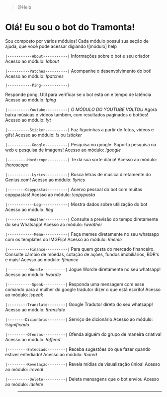 > @Help

# Olá! Eu sou o bot do Tramonta!

Sou composto por vários módulos! Cada módulo possui sua seção de ajuda, que você pode acessar digiando ![módulo] help
<br>

`|-----------About-----------|`
Informações sobre o bot e seu criador
Acesso ao módulo: _*!about*_
<br>

`|----------Patches----------|`
Acompanhe o desenvolvimento do bot!
Acesso ao módulo: _*!patches*_
<br>

`|-----------Ping------------|`

Responde pong. Util para verificar se o bot está on e tempo de latência
Acesso ao módulo: _*!ping*_
<br>

`|----------Youtube----------|`
_*O MÓDULO DO YOUTUBE VOLTOU*_
Agora baixa músicas e vídeos também, com resultados paginados e botões!
Acesso ao módulo: _*!yt*_
<br>

`|----------Sticker----------|`
Faz figurinhas a partir de fotos, videos e gifs!
Acesso ao módulo: _*!s*_ ou _*!sticker*_
<br>

`|-----------Google----------|`
Pesquisa no google. Suporta pesquisa na web e pesquisa de imagens!
Acesso ao módulo: _*!google*_
<br>

`|---------Horóscopo---------|`
Te dá sua sorte diária!
Acesso ao módulo: _*!horoscopo*_
<br>

`|-----------Lyrics----------|`
Busca letras de música diretamente do Genius.com!
Acesso ao módulo: _*!lyrics*_
<br>

`|--------Copypastas---------|`
Acervo pessoal do bot com muitas copypastas!
Acesso ao módulo: _*!copypasta*_
<br>

`|------------Log------------|`
Mostra dados sobre utilização do bot
Acesso ao módulo: _*!log*_
<br>

`|----------Weather----------|`
Consulte a previsão do tempo diretamente do seu Whatsapp!
Acesso ao módulo: _*!weather*_
<br>

`|------------Meme-----------|`
Faça memes diretamente no seu whatsapp com os templates do IMGFlip!
Acesso ao módulo: _*!meme*_
<br>

`|----------Finance----------|`
Para quem gosta do mercado financeiro. Consulte câmbio de moedas,
cotação de ações, fundos imobiliários, BDR's e mais!
Acesso ao módulo: _*!finance*_
<br>

`|----------Wordle----------|`
Jogue Wordle diretamente no seu whatsapp!
Acesso ao módulo: _*!wordle*_
<br>

`|-----------Speak----------|`
Responda uma mensagem com esse comando para a mulher do google tradutor dizer o que está escrito!
Acesso ao módulo: _*!speak*_
<br>

`|---------Translate--------|`
Google Tradutor direto do seu whatsapp!
Acesso ao módulo: _*!translate*_
<br>

`|--------Dicionário--------|`
Serviço de dicionário
Acesso ao módulo: _*!significado*_
<br>

`|---------Ofensas----------|`
Ofenda alguém do grupo de maneira criativa!
Acesso ao módulo: _*!offend*_
<br>

`|---------Entediado--------|`
Receba sugestões do que fazer quando estiver entediado!
Acesso ao módulo: _*!bored*_
<br>

`|---------Revelação--------|`
Revela mídias de visualização únioa!
Acesso ao módulo: _*!reveal*_

`|----------Delete----------|`
Deleta mensagens que o bot enviou
Acesso ao módulo: _*!delete*_

> ---
